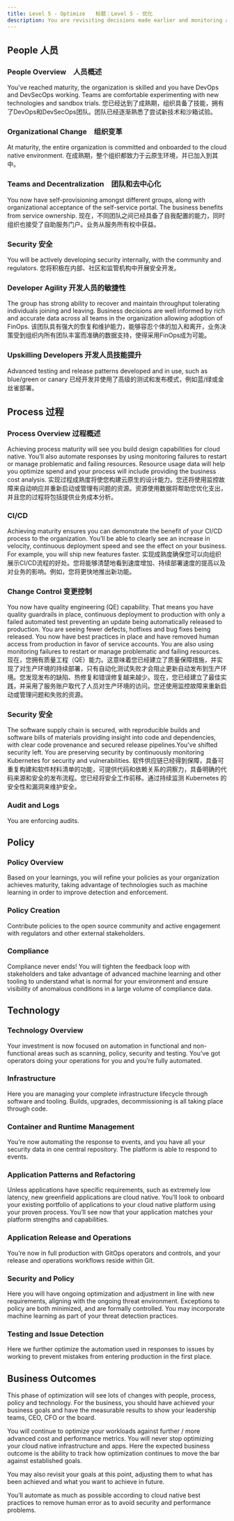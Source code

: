 ```yaml
---
title: Level 5 - Optimize　　标题：Level 5 - 优化
description: You are revisiting decisions made earlier and monitoring applications and infrastructure for optimization.　描述：您正在重新审视早期做出的决策，并监视应用程序和基础设施以进行优化。
---
```


## <i class="fas fa-users"></i> People 人员

### People Overview　人员概述

You've reached maturity, the organization is skilled and you have DevOps and DevSecOps working. Teams are comfortable experimenting with new technologies and sandbox trials.
您已经达到了成熟期，组织具备了技能，拥有了DevOps和DevSecOps团队。团队已经逐渐熟悉了尝试新技术和沙箱试验。

### Organizational Change　组织变革

At maturity, the entire organization is committed and onboarded to the cloud native environment.
在成熟期，整个组织都致力于云原生环境，并已加入到其中。

### Teams and Decentralization　团队和去中心化

You now have self-provisioning amongst different groups, along with organizational acceptance of the self-service portal. The business benefits from service ownership.
现在，不同团队之间已经具备了自我配置的能力，同时组织也接受了自助服务门户。业务从服务所有权中获益。

### Security 安全

You will be actively developing security internally, with the community and regulators.
您将积极在内部、社区和监管机构中开展安全开发。

### Developer Agility 开发人员的敏捷性
The group has strong ability to recover and maintain throughput tolerating individuals joining and leaving. Business decisions are well informed by rich and accurate data across all teams in the organization allowing adoption of FinOps.
该团队具有强大的恢复和维护能力，能够容忍个体的加入和离开，业务决策受到组织内所有团队丰富而准确的数据支持，使得采用FinOps成为可能。

### Upskilling Developers 开发人员技能提升

Advanced testing and release patterns developed and in use, such as blue/green or canary
已经开发并使用了高级的测试和发布模式，例如蓝/绿或金丝雀部署。

## <i class="fas fa-cogs"></i> Process 过程

### Process Overview 过程概述

Achieving process maturity will see you build design capabilities for cloud native. You’ll also automate responses by using monitoring failures to restart or manage problematic and failing resources. Resource usage data will help you optimize spend and your process will include providing the business cost analysis.
实现过程成熟度将使您构建云原生的设计能力。您还将使用监控故障来自动响应并重新启动或管理有问题的资源。资源使用数据将帮助您优化支出，并且您的过程将包括提供业务成本分析。

### CI/CD

Achieving maturity ensures you can demonstrate the benefit of your CI/CD process to the organization. You’ll be able to clearly see an increase in velocity, continuous deployment speed and see the effect on your business. For example, you will ship new features faster.
实现成熟度确保您可以向组织展示CI/CD流程的好处。您将能够清楚地看到速度增加、持续部署速度的提高以及对业务的影响。例如，您将更快地推出新功能。

### Change Control 变更控制
You now have quality engineering (QE) capability. That means you have quality guardrails in place, continuous deployment to production with only a failed automated test preventing an update being automatically released to production. You are seeing fewer defects, hotfixes and bug fixes being released. You now have best practices in place and have removed human access from production in favor of service accounts. You are also using monitoring failures to restart or manage problematic and failing resources.
现在，您拥有质量工程（QE）能力。这意味着您已经建立了质量保障措施，并实现了对生产环境的持续部署，只有自动化测试失败才会阻止更新自动发布到生产环境。您发现发布的缺陷、热修复和错误修复越来越少。现在，您已经建立了最佳实践，并采用了服务账户取代了人员对生产环境的访问。您还使用监控故障来重新启动或管理问题和失败的资源。

### Security 安全
The software supply chain is secured, with reproducible builds and software bills of materials providing insight into code and dependencies, with clear code provenance and secured release pipelines.You've shifted security left. You are preserving security by continuously monitoring Kubernetes for security and vulnerabilities.
软件供应链已经得到保障，具备可重复构建和软件材料清单的功能，可提供代码和依赖关系的洞察力，具备明确的代码来源和安全的发布流程。您已经将安全工作前移。通过持续监测 Kubernetes 的安全性和漏洞来维护安全。

### Audit and Logs
You are enforcing audits.

## <i class="fas fa-edit"></i> Policy

### Policy Overview

Based on your learnings, you will refine your policies as your organization achieves maturity, taking advantage of technologies such as machine learning in order to improve detection and enforcement.

### Policy Creation

Contribute policies to the open source community and active engagement with regulators and other external stakeholders.

### Compliance

Compliance never ends! You will tighten the feedback loop with stakeholders and take advantage of advanced machine learning and other tooling to understand what is normal for your environment and ensure visibility of anomalous conditions in a large volume of compliance data.

## <i class="fas fa-server"></i> Technology

### Technology Overview

Your investment is now focused on automation in functional and non-functional areas such as scanning, policy, security and testing. You’ve got operators doing your operations for you and you’re fully automated.

### Infrastructure

Here you are managing your complete infrastructure lifecycle through software and tooling. Builds, upgrades, decommissioning is all taking place through code.

### Container and Runtime Management

You’re now automating the response to events, and you have all your security data in one central repository. The platform is able to respond to events.

### Application Patterns and Refactoring

Unless applications have specific requirements, such as extremely low latency, new greenfield applications are cloud native. You’ll look to onboard your existing portfolio of applications to your cloud native platform using your proven process. You’ll see now that your application matches your platform strengths and capabilities.

### Application Release and Operations

You’re now in full production with GitOps operators and controls, and your release and operations workflows reside within Git.

### Security and Policy

Here you will have ongoing optimization and adjustment in line with new requirements, aligning with the ongoing threat environment. Exceptions to policy are both minimized, and are formally controlled. You may incorporate machine learning as part of your threat detection practices.

### Testing and Issue Detection

Here we further optimize the automation used in responses to issues by working to prevent mistakes from entering production in the first place.

## <i class="fas fa-building"></i> Business Outcomes

This phase of optimization will see lots of changes with people, process, policy and technology. For the business, you should have achieved your business goals and have the measurable results to show your leadership teams, CEO, CFO or the board.

You will continue to optimize your workloads against further / more advanced cost and performance metrics. You will never stop optimizing your cloud native infrastructure and apps. Here the expected business outcome is the ability to track how optimization continues to move the bar against established goals.

You may also revisit your goals at this point, adjusting them to what has been achieved and what you want to achieve in future.

You’ll automate as much as possible according to cloud native best practices to remove human error as to avoid security and performance problems.
